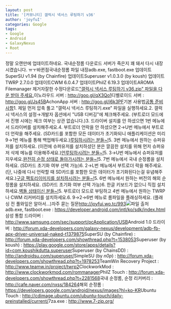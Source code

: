 ```yaml
---
layout: post
title: '[커뮤니티] 갤럭시 넥서스 루팅하기 v36'
author: 'joyfuI'
categories: Google
tags:
- Google
- Android
- GalaxyNexus
- Root
---
```



<script> location.href='https://cafe.naver.com/develoid/395901' ; </script>

정말 오랜만에 업데이트하네요. 국내순정롬 다운로드 서버가 죽은지 꽤 돼서 다시 내장 시켰습니다. ㅠㅜ바뀐점국내순정롬 파일 내장adb.exe, fastboot.exe 업데이트SuperSU v1.94 (by Chainfire) 업데이트Superuser v1.0.3.0 (by koush) 업데이트TWRP 2.7.0.0 업데이트CWM 6.0.4.7 업데이트PhilZ 6.19.3 업데이트AROMA Filemanager 제거자잘한 수정다운로드<u>"갤럭시 넥서스 루팅하기 v36.zip" 파일을 다운 받아 주세요.</u>이노라우드 서버 : <a href="http://goo.gl/qX3Qo1">http://goo.gl/qX3Qo1</a>디벨로이드 서버 : <a href="http://goo.gl/Js45B">http://goo.gl/Js45B</a>AchonApp 서버 : <a href="http://goo.gl/i6k3PF">http://goo.gl/i6k3PF</a>기본 사용법<u>공통 준비사항</u>1. 제일 먼저 압축 풀고 "갤럭시 넥서스 루팅하기.exe" 파일을 실행하세요.2. 갤럭시 넥서스의 설정→개발자 옵션에서 "USB 디버깅"에 체크해주세요. (부트로더 모드에서 진행 시에는 체크 여부는 상관 없습니다.)3. 드라이버 설치를 안 하셨으면 1번 메뉴에서 드라이버를 설치해주세요.4. 부트로더 언락을 안 하셨으면 2→U번 메뉴에서 부트로더 언락을 해주세요. (SD카드를 포함한 모든 데이터가 초기화되니 애플리케이션은 미리 9→1번 메뉴를 통해 백업해두세요.)<u>루팅하시려는 분들~!</u>5. 3번 메뉴에서 원하는 슈퍼유저를 설치하세요. (이전에 슈퍼유저를 설치하셨던 분은 깔끔한 설치를 위해 먼저 슈퍼유저 삭제 메뉴를 이용해주세요.)<u>언루팅하시려는 분들~!</u>5. 3→U번 메뉴에서 슈퍼유저를 지우세요.<u>완전히 순정 상태로 돌아가시려는 분들~!</u>5. 7번 메뉴에서 국내 순정롬을 설치하세요. (SD카드 초기화 여부 선택 가능)6. 2→L번 메뉴에서 부트로더 락을 해주세요. (단, 나중에 다시 언락할 때 SD카드를 포함한 모든 데이터가 초기화된다는걸 유념해주세요.)<u>구글 팩토리이미지를 설치하시려는 분들~!</u>5. 6번 메뉴에서 원하는 버전의 해외 순정롬을 설치하세요. (SD카드 초기화 여부 선택 가능)6. 한글 키보드가 없으니 직접 설치하세요.<u>벽돌 상태이신 분들~!</u>5. 부트로더 모드로 부팅하고 4번 메뉴에서 원하는 TWRP나 CWM 리커버리를 설치하세요.6. 9→2→6번 메뉴로 롬파일을 플래싱하세요. (플래싱 전 풀와잎은 알아서...)자주 묻는 질문<a href="http://joyfui.wo.tc/993">http://joyfui.wo.tc/993</a><img src="https://cafeptthumb-phinf.pstatic.net/20140329_12/jong970105_1396080245958bxSYr_PNG/36.PNG?type=w740">파일 출처adb.exe, fastboot.exe : <a href="https://developer.android.com/intl/ko/sdk/index.html">https://developer.android.com/intl/ko/sdk/index.html</a>삼성 통합 드라이버 : <a href="http://www.samsung.com/sec/support/pcApplication/USB">http://www.samsung.com/sec/support/pcApplication/USB</a>Android 1.0 드라이버 : <a href="http://forum.xda-developers.com/galaxy-nexus/development/adb-fb-apx-driver-universal-naked-t1379875">http://forum.xda-developers.com/galaxy-nexus/development/adb-fb-apx-driver-universal-naked-t1379875</a>SuperSU (by Chainfire) : <a href="http://forum.xda-developers.com/showthread.php?t=1538053">http://forum.xda-developers.com/showthread.php?t=1538053</a>Superuser (by koush) : <a href="https://play.google.com/store/apps/details?id=com.koushikdutta.superuser">https://play.google.com/store/apps/details?id=com.koushikdutta.superuser</a>Superuser (by ChainsDD) : <a href="http://androidsu.com/superuser/">http://androidsu.com/superuser/</a>SimpleSU (by _n0p_) : <a href="http://forum.xda-developers.com/showthread.php?t=1978253">http://forum.xda-developers.com/showthread.php?t=1978253</a>TeamWin Recovery Project : <a href="http://www.teamw.in/project/twrp2">http://www.teamw.in/project/twrp2</a>ClockworkMod : <a href="http://www.clockworkmod.com/rommanager">http://www.clockworkmod.com/rommanager</a>PhilZ Touch : <a href="http://forum.xda-developers.com/showthread.php?t=2281568">http://forum.xda-developers.com/showthread.php?t=2281568</a>국내 순정롬, 순정 리커버리 : <a href="http://cafe.naver.com/nxss/184264">http://cafe.naver.com/nxss/184264</a>해외 순정롬 : <a href="https://developers.google.com/android/nexus/images?hl=ko-KR">https://developers.google.com/android/nexus/images?hl=ko-KR</a>Ubuntu Touch : <a href="http://cdimage.ubuntu.com/ubuntu-touch/daily-preinstalled/current/">http://cdimage.ubuntu.com/ubuntu-touch/daily-preinstalled/current/</a>7za.exe : <a href="http://www.7-zip.org/">http://www.7-zip.org/</a>

